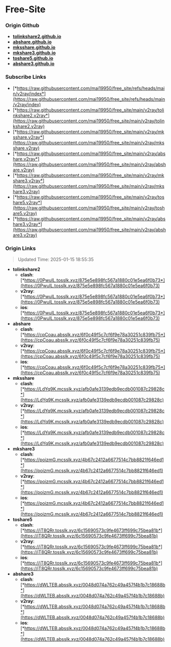 # Free-Site

### Origin Github

- [**tolinkshare2.github.io**](https://github.com/tolinkshare2/tolinkshare2.github.io)
- [**abshare.github.io**](https://github.com/abshare/abshare.github.io)
- [**mksshare.github.io**](https://github.com/mksshare/mksshare.github.io)
- [**mkshare3.github.io**](https://github.com/mkshare3/mkshare3.github.io)
- [**toshare5.github.io**](https://github.com/toshare5/toshare5.github.io)
- [**abshare3.github.io**](https://github.com/abshare3/abshare3.github.io)

### Subscribe Links

- [*https://raw.githubusercontent.com/mai19950/free_site/refs/heads/main/v2ray/index*](https://raw.githubusercontent.com/mai19950/free_site/refs/heads/main/v2ray/index)
- [*https://raw.githubusercontent.com/mai19950/free_site/main/v2ray/tolinkshare2.v2ray*](https://raw.githubusercontent.com/mai19950/free_site/main/v2ray/tolinkshare2.v2ray)
- [*https://raw.githubusercontent.com/mai19950/free_site/main/v2ray/mksshare.v2ray*](https://raw.githubusercontent.com/mai19950/free_site/main/v2ray/mksshare.v2ray)
- [*https://raw.githubusercontent.com/mai19950/free_site/main/v2ray/abshare.v2ray*](https://raw.githubusercontent.com/mai19950/free_site/main/v2ray/abshare.v2ray)
- [*https://raw.githubusercontent.com/mai19950/free_site/main/v2ray/mkshare3.v2ray*](https://raw.githubusercontent.com/mai19950/free_site/main/v2ray/mkshare3.v2ray)
- [*https://raw.githubusercontent.com/mai19950/free_site/main/v2ray/toshare5.v2ray*](https://raw.githubusercontent.com/mai19950/free_site/main/v2ray/toshare5.v2ray)
- [*https://raw.githubusercontent.com/mai19950/free_site/main/v2ray/abshare3.v2ray*](https://raw.githubusercontent.com/mai19950/free_site/main/v2ray/abshare3.v2ray)

### Origin Links

> Updated Time: 2025-01-15 18:55:35

- **tolinkshare2**
  - **clash**: [*https://0PwuIL.tosslk.xyz/875e5e898fc567a1880c01e5ea6f0b73*](https://0PwuIL.tosslk.xyz/875e5e898fc567a1880c01e5ea6f0b73)
  - **v2ray**: [*https://0PwuIL.tosslk.xyz/875e5e898fc567a1880c01e5ea6f0b73*](https://0PwuIL.tosslk.xyz/875e5e898fc567a1880c01e5ea6f0b73)
  - **ios**: [*https://0PwuIL.tosslk.xyz/875e5e898fc567a1880c01e5ea6f0b73*](https://0PwuIL.tosslk.xyz/875e5e898fc567a1880c01e5ea6f0b73)
- **abshare**
  - **clash**: [*https://cpCoau.absslk.xyz/6f0c49f5c7cf6f9e78a30251c839fb75*](https://cpCoau.absslk.xyz/6f0c49f5c7cf6f9e78a30251c839fb75)
  - **v2ray**: [*https://cpCoau.absslk.xyz/6f0c49f5c7cf6f9e78a30251c839fb75*](https://cpCoau.absslk.xyz/6f0c49f5c7cf6f9e78a30251c839fb75)
  - **ios**: [*https://cpCoau.absslk.xyz/6f0c49f5c7cf6f9e78a30251c839fb75*](https://cpCoau.absslk.xyz/6f0c49f5c7cf6f9e78a30251c839fb75)
- **mksshare**
  - **clash**: [*https://LdYq9K.mcsslk.xyz/afb0afe3139edb9ecdb001087c29828c*](https://LdYq9K.mcsslk.xyz/afb0afe3139edb9ecdb001087c29828c)
  - **v2ray**: [*https://LdYq9K.mcsslk.xyz/afb0afe3139edb9ecdb001087c29828c*](https://LdYq9K.mcsslk.xyz/afb0afe3139edb9ecdb001087c29828c)
  - **ios**: [*https://LdYq9K.mcsslk.xyz/afb0afe3139edb9ecdb001087c29828c*](https://LdYq9K.mcsslk.xyz/afb0afe3139edb9ecdb001087c29828c)
- **mkshare3**
  - **clash**: [*https://poizmG.mcsslk.xyz/4b67c2412a6677514c7bb8821f646ed1*](https://poizmG.mcsslk.xyz/4b67c2412a6677514c7bb8821f646ed1)
  - **v2ray**: [*https://poizmG.mcsslk.xyz/4b67c2412a6677514c7bb8821f646ed1*](https://poizmG.mcsslk.xyz/4b67c2412a6677514c7bb8821f646ed1)
  - **ios**: [*https://poizmG.mcsslk.xyz/4b67c2412a6677514c7bb8821f646ed1*](https://poizmG.mcsslk.xyz/4b67c2412a6677514c7bb8821f646ed1)
- **toshare5**
  - **clash**: [*https://iT8QRr.tosslk.xyz/6c15690573c9fe4673ff699c75bea81b*](https://iT8QRr.tosslk.xyz/6c15690573c9fe4673ff699c75bea81b)
  - **v2ray**: [*https://iT8QRr.tosslk.xyz/6c15690573c9fe4673ff699c75bea81b*](https://iT8QRr.tosslk.xyz/6c15690573c9fe4673ff699c75bea81b)
  - **ios**: [*https://iT8QRr.tosslk.xyz/6c15690573c9fe4673ff699c75bea81b*](https://iT8QRr.tosslk.xyz/6c15690573c9fe4673ff699c75bea81b)
- **abshare3**
  - **clash**: [*https://dWLTEB.absslk.xyz/0048d074a762c49a457f4b1b7c18688b*](https://dWLTEB.absslk.xyz/0048d074a762c49a457f4b1b7c18688b)
  - **v2ray**: [*https://dWLTEB.absslk.xyz/0048d074a762c49a457f4b1b7c18688b*](https://dWLTEB.absslk.xyz/0048d074a762c49a457f4b1b7c18688b)
  - **ios**: [*https://dWLTEB.absslk.xyz/0048d074a762c49a457f4b1b7c18688b*](https://dWLTEB.absslk.xyz/0048d074a762c49a457f4b1b7c18688b)
